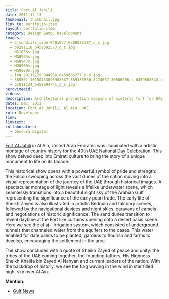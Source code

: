 ```yaml
---
title: Fort Al Jahili 
date: 2011-12-13
thumbnail: thumbnail.jpg
link_to: portfolio-item
layout: portfolio-item
category: Design &amp; Development
images:
  - 3_sundials_side-940x627_6508572387_o_s.jpg
  - pb291118_6459692573_o_s.jpg
  - MG1053s.jpg
  - MG0993s.jpg
  - MG0947s.jpg
  - MG0909s.jpg
  - MG0880s.jpg
  - img_20111129_044956_6459686277_o_s.jpg
  - 385501_10150433095983537_589333536_8274667_30086208_n_6459658543_o_s.jpg
  - pc011124_6459694741_o_s.jpg
herovimeoid:
videos:
description: Architectural projection mapping of historic fort for UAE National Day, 2011
dates: Dec, 2011
location: Fort Al Jahili, Al Ain, UAE
role: Developer
link:
linktext:
collaborators:
  - Obscura Digital
---
```

[Fort Al Jahili](http://www.adach.ae/en/portal/al.jahili.fort.aspx) in Al Ain, United Arab Emirates was illuminated with a artistic montage of country history for the 40th [UAE National Day Celebration](http://en.uaenationalday.ae/). This show delved deep into Emirati culture to bring the story of a unique monument to life on its facade.

This historical show opens with a powerful symbol of pride and strength: the Falcon swooping across the vast dunes of the nation moving into a visual representation of the journey of the UAE through historical images. A spectacular montage of light reveals a lifelike underwater scene, which seamlessly transitions into a beautiful night sky of the Arabian Gulf representing the significance of the early pearl trade. The early life of Sheikh Zayed is also illustrated in artistic Bedouin and falconry scenes, followed by the navigational devices and night skies, caravans of camels and negotiations of historic significance. The sand dunes transition to reveal daytime at the Fort like curtains opening onto a desert oasis scene. Here we see the aflaj &#8211; irrigation system, which consisted of underground tunnels that channeled water from the aquifers to the oases. This water enabled for date palms to be planted, gardens to flourish and farms to develop, encouraging the settlement in the area.

The show concludes with a quote of Sheikh Zayed of peace and unity: the tribes of the UAE coming together, the founding fathers, His Highness Sheikh Khalifa bin Zayed Al Nahyan and current leaders of the nation. With the backdrop of history, we see the flag waving in the wind in star filled night sky over Al Ain.


**Mention:**

  * [Gulf News](http://gulfnews.com/news/gulf/uae/general/illumination-show-traces-country-s-development-1.941082)
